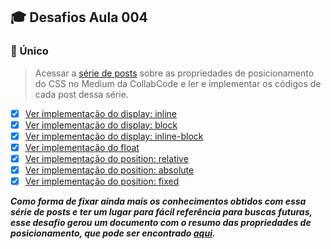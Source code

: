 ## :mortar_board: Desafios Aula 004

### :star2: Único

> Acessar a [série de posts][medium] sobre as propriedades de posicionamento do CSS no Medium da CollabCode e ler e implementar os códigos de cada post dessa série.

- [x] [Ver implementação do display: inline][inline]
- [x] [Ver implementação do display: block][block]
- [x] [Ver implementação do display: inline-block][inline-block]
- [x] [Ver implementação do float][float]
- [x] [Ver implementação do position: relative][relative]
- [x] [Ver implementação do position: absolute][absolute]
- [x] [Ver implementação do position: fixed][fixed]

***Como forma de fixar ainda mais os conhecimentos obtidos com essa série de posts e ter um lugar para fácil referência para buscas futuras, esse desafio gerou um documento com o resumo das propriedades de posicionamento, que pode ser encontrado [aqui](https://gist.github.com/andyalmeida/51dcb1b76544f6e3bdc75d2c9e751f9d).***

[medium]: https://medium.com/collabcode/pare-de-chutar-e-aprenda-as-propriedades-css-de-posicionamento-603154655121
[inline]: https://codepen.io/andyalmeida/pen/mdyMMYg
[block]: https://codepen.io/andyalmeida/pen/BaydwNy
[inline-block]: https://codepen.io/andyalmeida/pen/XWJaeNE
[float]: https://codepen.io/andyalmeida/pen/ZEYJXox
[relative]: https://codepen.io/andyalmeida/pen/XWJaevo
[absolute]: https://codepen.io/andyalmeida/pen/rNazYwg
[fixed]: https://codepen.io/andyalmeida/pen/BaydmbP